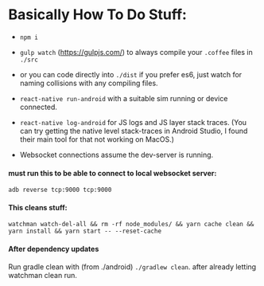 









# Basically How To Do Stuff:

- `npm i`
- `gulp watch` (https://gulpjs.com/) to always compile your `.coffee` files in `./src`
- or you can code directly into `./dist` if you prefer es6, just watch for naming collisions with any compiling files.
- `react-native run-android` with a suitable sim running or device connected.
- `react-native log-android` for JS logs and JS layer stack traces. (You can try getting the native level stack-traces in Android Studio, I found their main tool for that not working on MacOS.)

- Websocket connections assume the dev-server is running.


#### must run this to be able to connect to local websocket server:
`adb reverse tcp:9000 tcp:9000`






#### This cleans stuff:
`watchman watch-del-all && rm -rf node_modules/ && yarn cache clean && yarn install && yarn start -- --reset-cache`



#### After dependency updates

Run gradle clean with (from ./android) `./gradlew clean`. after already letting watchman clean run.
